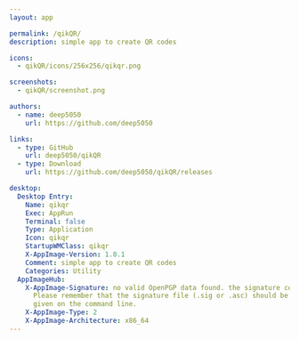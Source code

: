 ```yaml
---
layout: app

permalink: /qikQR/
description: simple app to create QR codes

icons:
  - qikQR/icons/256x256/qikqr.png

screenshots:
  - qikQR/screenshot.png

authors:
  - name: deep5050
    url: https://github.com/deep5050

links:
  - type: GitHub
    url: deep5050/qikQR
  - type: Download
    url: https://github.com/deep5050/qikQR/releases

desktop:
  Desktop Entry:
    Name: qikqr
    Exec: AppRun
    Terminal: false
    Type: Application
    Icon: qikqr
    StartupWMClass: qikqr
    X-AppImage-Version: 1.0.1
    Comment: simple app to create QR codes
    Categories: Utility
  AppImageHub:
    X-AppImage-Signature: no valid OpenPGP data found. the signature could not be verified.
      Please remember that the signature file (.sig or .asc) should be the first file
      given on the command line.
    X-AppImage-Type: 2
    X-AppImage-Architecture: x86_64
---
```

